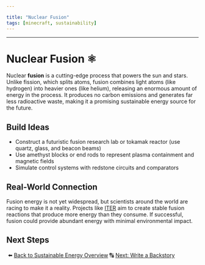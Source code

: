 ```yaml
---

title: "Nuclear Fusion"
tags: [minecraft, sustainability]
---
```

-----------------------------------------------------

# Nuclear Fusion ⚛️

Nuclear **fusion** is a cutting-edge process that powers the sun and stars. Unlike fission, which splits atoms, fusion combines light atoms (like hydrogen) into heavier ones (like helium), releasing an enormous amount of energy in the process. It produces no carbon emissions and generates far less radioactive waste, making it a promising sustainable energy source for the future.

## Build Ideas

- Construct a futuristic fusion research lab or tokamak reactor (use quartz, glass, and beacon beams)  
- Use amethyst blocks or end rods to represent plasma containment and magnetic fields  
- Simulate control systems with redstone circuits and comparators


## Real-World Connection

Fusion energy is not yet widespread, but scientists around the world are racing to make it a reality. Projects like [ITER](https://www.iter.org/) aim to create stable fusion reactions that produce more energy than they consume. If successful, fusion could provide abundant energy with minimal environmental impact.

## Next Steps

️ ⬅️ [Back to Sustainable Energy Overview](/sustainability_lab/Day-3/00_intro)
🔠 [Next: Write a Backstory](/sustainability_lab/Day-3/01_backstory)
